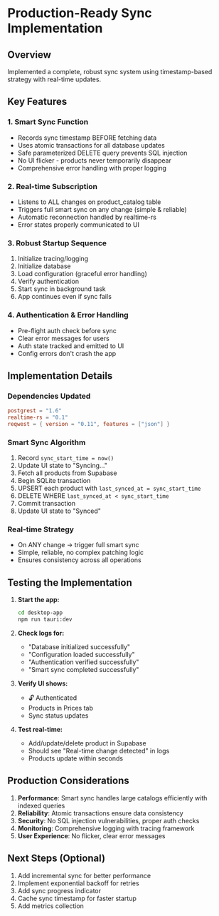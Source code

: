 # Production-Ready Sync Implementation

## Overview
Implemented a complete, robust sync system using timestamp-based strategy with real-time updates.

## Key Features

### 1. **Smart Sync Function**
- Records sync timestamp BEFORE fetching data
- Uses atomic transactions for all database updates
- Safe parameterized DELETE query prevents SQL injection
- No UI flicker - products never temporarily disappear
- Comprehensive error handling with proper logging

### 2. **Real-time Subscription**
- Listens to ALL changes on product_catalog table
- Triggers full smart sync on any change (simple & reliable)
- Automatic reconnection handled by realtime-rs
- Error states properly communicated to UI

### 3. **Robust Startup Sequence**
1. Initialize tracing/logging
2. Initialize database
3. Load configuration (graceful error handling)
4. Verify authentication
5. Start sync in background task
6. App continues even if sync fails

### 4. **Authentication & Error Handling**
- Pre-flight auth check before sync
- Clear error messages for users
- Auth state tracked and emitted to UI
- Config errors don't crash the app

## Implementation Details

### Dependencies Updated
```toml
postgrest = "1.6"
realtime-rs = "0.1"
reqwest = { version = "0.11", features = ["json"] }
```

### Smart Sync Algorithm
1. Record `sync_start_time = now()`
2. Update UI state to "Syncing..."
3. Fetch all products from Supabase
4. Begin SQLite transaction
5. UPSERT each product with `last_synced_at = sync_start_time`
6. DELETE WHERE `last_synced_at < sync_start_time`
7. Commit transaction
8. Update UI state to "Synced"

### Real-time Strategy
- On ANY change → trigger full smart sync
- Simple, reliable, no complex patching logic
- Ensures consistency across all operations

## Testing the Implementation

1. **Start the app:**
   ```bash
   cd desktop-app
   npm run tauri:dev
   ```

2. **Check logs for:**
   - "Database initialized successfully"
   - "Configuration loaded successfully"
   - "Authentication verified successfully"
   - "Smart sync completed successfully"

3. **Verify UI shows:**
   - 🔓 Authenticated
   - Products in Prices tab
   - Sync status updates

4. **Test real-time:**
   - Add/update/delete product in Supabase
   - Should see "Real-time change detected" in logs
   - Products update within seconds

## Production Considerations

1. **Performance**: Smart sync handles large catalogs efficiently with indexed queries
2. **Reliability**: Atomic transactions ensure data consistency
3. **Security**: No SQL injection vulnerabilities, proper auth checks
4. **Monitoring**: Comprehensive logging with tracing framework
5. **User Experience**: No flicker, clear error messages

## Next Steps (Optional)

1. Add incremental sync for better performance
2. Implement exponential backoff for retries
3. Add sync progress indicator
4. Cache sync timestamp for faster startup
5. Add metrics collection